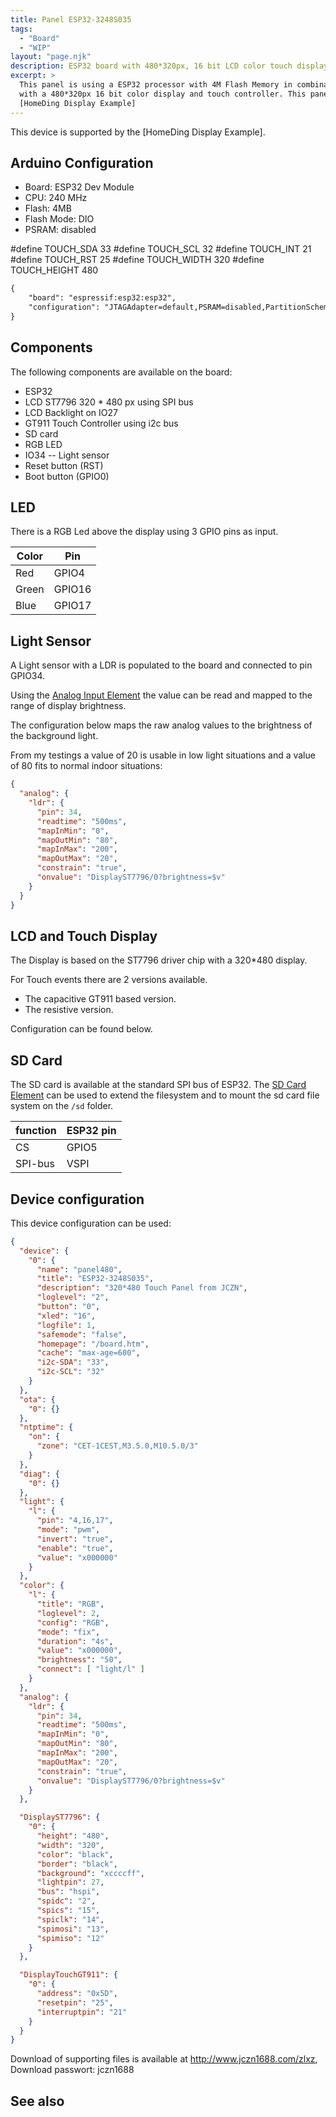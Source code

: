 ```yaml
---
title: Panel ESP32-3248S035
tags:
  - "Board"
  - "WIP"
layout: "page.njk"
description: ESP32 board with 480*320px, 16 bit LCD color touch display
excerpt: >
  This panel is using a ESP32 processor with 4M Flash Memory in combination
  with a 480*320px 16 bit color display and touch controller. This panel is supported by the
  [HomeDing Display Example]
---
```


This device is supported by the [HomeDing Display Example].

## Arduino Configuration

* Board: ESP32 Dev Module
* CPU: 240 MHz
* Flash: 4MB
* Flash Mode: DIO
* PSRAM: disabled

#define TOUCH_SDA 33
#define TOUCH_SCL 32
#define TOUCH_INT 21
#define TOUCH_RST 25
#define TOUCH_WIDTH 320
#define TOUCH_HEIGHT 480


``` txt
{
    "board": "espressif:esp32:esp32",
    "configuration": "JTAGAdapter=default,PSRAM=disabled,PartitionScheme=default,CPUFreq=240,FlashMode=dio,FlashFreq=80,FlashSize=4M,UploadSpeed=921600,LoopCore=1,EventsCore=1,DebugLevel=none,EraseFlash=none"
}
```

## Components

The following components are available on the board:

* ESP32
* LCD ST7796 320 * 480 px using SPI bus
* LCD Backlight on IO27
* GT911 Touch Controller using i2c bus
* SD card
* RGB LED
* IO34 -- Light sensor
* Reset button (RST)
* Boot button (GPIO0)


## LED

There is a RGB Led above the display using 3 GPIO pins as input.

| Color|Pin|
|---|---  |
| Red | GPIO4 |
| Green | GPIO16 |
| Blue | GPIO17 |



## Light Sensor

A Light sensor with a LDR is populated to the board and connected to pin GPIO34.

Using the [Analog Input Element](/elements/analog.md) the value can be read and mapped to the range of display brightness.

The configuration below maps the raw analog values to the brightness of the background light.

From my testings a value of 20 is usable in low light situations and a value of 80 fits to normal indoor situations:

``` JSON
{
  "analog": {
    "ldr": {
      "pin": 34,
      "readtime": "500ms",
      "mapInMin": "0",
      "mapOutMin": "80",
      "mapInMax": "200",
      "mapOutMax": "20",
      "constrain": "true",
      "onvalue": "DisplayST7796/0?brightness=$v"
    }
  }
}
```

## LCD and Touch Display

The Display is based on the ST7796 driver chip with a 320*480 display.

For Touch events there are 2 versions available.

* The capacitive GT911 based version.
* The resistive version.

Configuration can be found below.


## SD Card

The SD card is available at the standard SPI bus of ESP32. The
[SD Card Element](/elements/sd.md) can be used to extend the filesystem
and to mount the sd card file system on the `/sd` folder.

| function | ESP32 pin |
| -------- | --------- |
| CS       | GPIO5     |
| SPI-bus  | VSPI      |


## Device configuration

This device configuration can be used:

``` JSON
{
  "device": {
    "0": {
      "name": "panel480",
      "title": "ESP32-3248S035",
      "description": "320*480 Touch Panel from JCZN",
      "loglevel": "2",
      "button": "0",
      "xled": "16",
      "logfile": 1,
      "safemode": "false",
      "homepage": "/board.htm",
      "cache": "max-age=600",
      "i2c-SDA": "33",
      "i2c-SCL": "32"
    }
  },
  "ota": {
    "0": {}
  },
  "ntptime": {
    "on": {
      "zone": "CET-1CEST,M3.5.0,M10.5.0/3"
    }
  },
  "diag": {
    "0": {}
  },
  "light": {
    "l": {
      "pin": "4,16,17",
      "mode": "pwm",
      "invert": "true",
      "enable": "true",
      "value": "x000000"
    }
  },
  "color": {
    "l": {
      "title": "RGB",
      "loglevel": 2,
      "config": "RGB",
      "mode": "fix",
      "duration": "4s",
      "value": "x000000",
      "brightness": "50",
      "connect": [ "light/l" ]
    }
  },
  "analog": {
    "ldr": {
      "pin": 34,
      "readtime": "500ms",
      "mapInMin": "0",
      "mapOutMin": "80",
      "mapInMax": "200",
      "mapOutMax": "20",
      "constrain": "true",
      "onvalue": "DisplayST7796/0?brightness=$v"
    }
  },

  "DisplayST7796": {
    "0": {
      "height": "480",
      "width": "320",
      "color": "black",
      "border": "black",
      "background": "xccccff",
      "lightpin": 27,
      "bus": "hspi",
      "spidc": "2",
      "spics": "15",
      "spiclk": "14",
      "spimosi": "13",
      "spimiso": "12"
    }
  },

  "DisplayTouchGT911": {
    "0": {
      "address": "0x5D",
      "resetpin": "25",
      "interruptpin": "21"
    }
  }
}

```


Download of supporting files is available at <http://www.jczn1688.com/zlxz>, Download passwort: jczn1688

## See also

